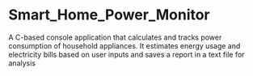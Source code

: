# Smart_Home_Power_Monitor
A C-based console application that calculates and tracks power consumption of household appliances. It estimates energy usage and electricity bills based on user inputs and saves a report in a text file for analysis
